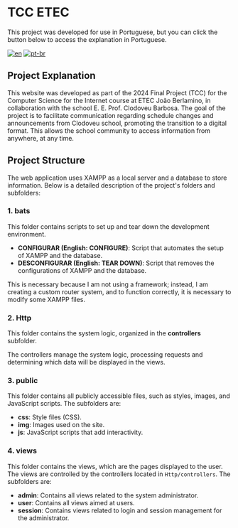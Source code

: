# TCC ETEC

This project was developed for use in Portuguese, but you can click the button below to access the explanation in Portuguese.

[![en](https://img.shields.io/badge/lang-en-red.svg)](https://github.com/GiovanniEliasDaRosa/TCC/blob/main/README.md)
[![pt-br](https://img.shields.io/badge/lang-pt--br-green.svg)](https://github.com/GiovanniEliasDaRosa/TCC/blob/main/README.pt-br.md)

## Project Explanation

This website was developed as part of the 2024 Final Project (TCC) for the Computer Science for the Internet course at ETEC João Berlamino, in collaboration with the school E. E. Prof. Clodoveu Barbosa. The goal of the project is to facilitate communication regarding schedule changes and announcements from Clodoveu school, promoting the transition to a digital format. This allows the school community to access information from anywhere, at any time.

## Project Structure

The web application uses XAMPP as a local server and a database to store information. Below is a detailed description of the project's folders and subfolders:

### 1. bats

This folder contains scripts to set up and tear down the development environment.

- **CONFIGURAR (English: CONFIGURE)**: Script that automates the setup of XAMPP and the database.
- **DESCONFIGURAR (English: TEAR DOWN)**: Script that removes the configurations of XAMPP and the database.

This is necessary because I am not using a framework; instead, I am creating a custom router system, and to function correctly, it is necessary to modify some XAMPP files.

### 2. Http

This folder contains the system logic, organized in the **controllers** subfolder.

The controllers manage the system logic, processing requests and determining which data will be displayed in the views.

### 3. public

This folder contains all publicly accessible files, such as styles, images, and JavaScript scripts. The subfolders are:

- **css**: Style files (CSS).
- **img**: Images used on the site.
- **js**: JavaScript scripts that add interactivity.

### 4. views

This folder contains the views, which are the pages displayed to the user. The views are controlled by the controllers located in `Http/controllers`. The subfolders are:

- **admin**: Contains all views related to the system administrator.
- **user**: Contains all views aimed at users.
- **session**: Contains views related to login and session management for the administrator.
